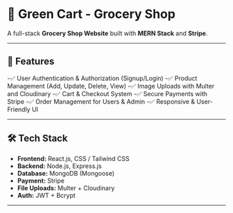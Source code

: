 # 🛒 Green Cart - Grocery Shop

A full-stack **Grocery Shop Website** built with **MERN Stack** and **Stripe**.

---

## 🚀 Features
-✅ User Authentication & Authorization (Signup/Login)
-✅ Product Management (Add, Update, Delete, View)
-✅ Image Uploads with Multer and Cloudinary
-✅ Cart & Checkout System
-✅ Secure Payments with Stripe
-✅ Order Management for Users & Admin
-✅ Responsive & User-Friendly UI

---

## 🛠️ Tech Stack
- **Frontend:** React.js, CSS / Tailwind CSS
- **Backend:** Node.js, Express.js
- **Database:** MongoDB (Mongoose)
- **Payment:** Stripe
- **File Uploads:** Multer + Cloudinary
- **Auth:** JWT + Bcrypt

---
